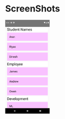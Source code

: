 # ScreenShots

<img src="https://github.com/ArunKumarVallal99/ListViews/blob/Selection-List/Screenshots/Screenshot_1606402481.png" height="300">